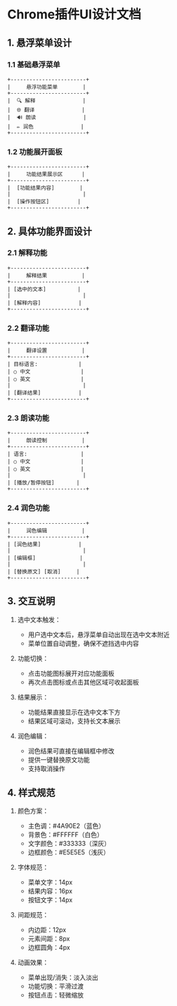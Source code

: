# Chrome插件UI设计文档

## 1. 悬浮菜单设计

### 1.1 基础悬浮菜单
```
+------------------------+
|     悬浮功能菜单        |
+------------------------+
|  🔍 解释               |
|  🌐 翻译               |
|  🔊 朗读               |
|  ✏️ 润色               |
+------------------------+
```

### 1.2 功能展开面板
```
+------------------------+
|     功能结果展示区      |
+------------------------+
|  [功能结果内容]        |
|                       |
|  [操作按钮区]         |
+------------------------+
```

## 2. 具体功能界面设计

### 2.1 解释功能
```
+------------------------+
|     解释结果           |
+------------------------+
| [选中的文本]          |
|                       |
| [解释内容]            |
+------------------------+
```

### 2.2 翻译功能
```
+------------------------+
|     翻译设置           |
+------------------------+
| 目标语言:             |
| ○ 中文                |
| ○ 英文                |
|                       |
| [翻译结果]            |
+------------------------+
```

### 2.3 朗读功能
```
+------------------------+
|     朗读控制           |
+------------------------+
| 语言:                 |
| ○ 中文                |
| ○ 英文                |
|                       |
| [播放/暂停按钮]       |
+------------------------+
```

### 2.4 润色功能
```
+------------------------+
|     润色编辑           |
+------------------------+
| [润色结果]            |
|                       |
| [编辑框]              |
|                       |
| [替换原文] [取消]     |
+------------------------+
```

## 3. 交互说明

1. 选中文本触发：
   - 用户选中文本后，悬浮菜单自动出现在选中文本附近
   - 菜单位置自动调整，确保不遮挡选中内容

2. 功能切换：
   - 点击功能图标展开对应功能面板
   - 再次点击图标或点击其他区域可收起面板

3. 结果展示：
   - 功能结果直接显示在选中文本下方
   - 结果区域可滚动，支持长文本展示

4. 润色编辑：
   - 润色结果可直接在编辑框中修改
   - 提供一键替换原文功能
   - 支持取消操作

## 4. 样式规范

1. 颜色方案：
   - 主色调：#4A90E2（蓝色）
   - 背景色：#FFFFFF（白色）
   - 文字颜色：#333333（深灰）
   - 边框颜色：#E5E5E5（浅灰）

2. 字体规范：
   - 菜单文字：14px
   - 结果内容：16px
   - 按钮文字：14px

3. 间距规范：
   - 内边距：12px
   - 元素间距：8px
   - 边框圆角：4px

4. 动画效果：
   - 菜单出现/消失：淡入淡出
   - 功能切换：平滑过渡
   - 按钮点击：轻微缩放 